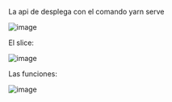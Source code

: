 La api de desplega con el comando yarn serve

![image](https://github.com/Lautaro-Di-Salvo-Code/crud-reduxToolkit/assets/140952562/83c7e936-3adf-42cb-a294-a198863873d4)

El slice: 

![image](https://github.com/user-attachments/assets/966b56ab-57f3-4cf6-a98b-1059206c073a)

Las funciones: 

![image](https://github.com/user-attachments/assets/efbc626b-95f0-427f-8f90-137b40bfd16a)
